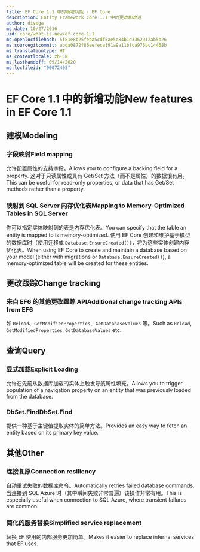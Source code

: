 ```yaml
---
title: EF Core 1.1 中的新增功能 - EF Core
description: Entity Framework Core 1.1 中的更改和改进
author: divega
ms.date: 10/27/2016
uid: core/what-is-new/ef-core-1.1
ms.openlocfilehash: 5f81e8b25feba5cdf5ae5e84b1d3362912ab5b26
ms.sourcegitcommit: abda0872f86eefeca191a9a11bfca976bc14468b
ms.translationtype: HT
ms.contentlocale: zh-CN
ms.lasthandoff: 09/14/2020
ms.locfileid: "90072403"
---
```

# <a name="new-features-in-ef-core-11"></a><span data-ttu-id="5ea1c-103">EF Core 1.1 中的新增功能</span><span class="sxs-lookup"><span data-stu-id="5ea1c-103">New features in EF Core 1.1</span></span>

## <a name="modeling"></a><span data-ttu-id="5ea1c-104">建模</span><span class="sxs-lookup"><span data-stu-id="5ea1c-104">Modeling</span></span>

### <a name="field-mapping"></a><span data-ttu-id="5ea1c-105">字段映射</span><span class="sxs-lookup"><span data-stu-id="5ea1c-105">Field mapping</span></span>

<span data-ttu-id="5ea1c-106">允许配置属性的支持字段。</span><span class="sxs-lookup"><span data-stu-id="5ea1c-106">Allows you to configure a backing field for a property.</span></span> <span data-ttu-id="5ea1c-107">这对于只读属性或具有 Get/Set 方法（而不是属性）的数据很有用。</span><span class="sxs-lookup"><span data-stu-id="5ea1c-107">This can be useful for read-only properties, or data that has Get/Set methods rather than a property.</span></span>

### <a name="mapping-to-memory-optimized-tables-in-sql-server"></a><span data-ttu-id="5ea1c-108">映射到 SQL Server 内存优化表</span><span class="sxs-lookup"><span data-stu-id="5ea1c-108">Mapping to Memory-Optimized Tables in SQL Server</span></span>

<span data-ttu-id="5ea1c-109">你可以指定实体映射到的表是内存优化表。</span><span class="sxs-lookup"><span data-stu-id="5ea1c-109">You can specify that the table an entity is mapped to is memory-optimized.</span></span> <span data-ttu-id="5ea1c-110">使用 EF Core 创建和维护基于模型的数据库时（使用迁移或 `Database.EnsureCreated()`），将为这些实体创建内存优化表。</span><span class="sxs-lookup"><span data-stu-id="5ea1c-110">When using EF Core to create and maintain a database based on your model (either with migrations or `Database.EnsureCreated()`), a memory-optimized table will be created for these entities.</span></span>

## <a name="change-tracking"></a><span data-ttu-id="5ea1c-111">更改跟踪</span><span class="sxs-lookup"><span data-stu-id="5ea1c-111">Change tracking</span></span>

### <a name="additional-change-tracking-apis-from-ef6"></a><span data-ttu-id="5ea1c-112">来自 EF6 的其他更改跟踪 API</span><span class="sxs-lookup"><span data-stu-id="5ea1c-112">Additional change tracking APIs from EF6</span></span>

<span data-ttu-id="5ea1c-113">如 `Reload`、`GetModifiedProperties`、`GetDatabaseValues` 等。</span><span class="sxs-lookup"><span data-stu-id="5ea1c-113">Such as `Reload`, `GetModifiedProperties`, `GetDatabaseValues` etc.</span></span>

## <a name="query"></a><span data-ttu-id="5ea1c-114">查询</span><span class="sxs-lookup"><span data-stu-id="5ea1c-114">Query</span></span>

### <a name="explicit-loading"></a><span data-ttu-id="5ea1c-115">显式加载</span><span class="sxs-lookup"><span data-stu-id="5ea1c-115">Explicit Loading</span></span>

<span data-ttu-id="5ea1c-116">允许在先前从数据库加载的实体上触发导航属性填充。</span><span class="sxs-lookup"><span data-stu-id="5ea1c-116">Allows you to trigger population of a navigation property on an entity that was previously loaded from the database.</span></span>

### <a name="dbsetfind"></a><span data-ttu-id="5ea1c-117">DbSet.Find</span><span class="sxs-lookup"><span data-stu-id="5ea1c-117">DbSet.Find</span></span>

<span data-ttu-id="5ea1c-118">提供一种基于主键值提取实体的简单方法。</span><span class="sxs-lookup"><span data-stu-id="5ea1c-118">Provides an easy way to fetch an entity based on its primary key value.</span></span>

## <a name="other"></a><span data-ttu-id="5ea1c-119">其他</span><span class="sxs-lookup"><span data-stu-id="5ea1c-119">Other</span></span>

### <a name="connection-resiliency"></a><span data-ttu-id="5ea1c-120">连接复原</span><span class="sxs-lookup"><span data-stu-id="5ea1c-120">Connection resiliency</span></span>

<span data-ttu-id="5ea1c-121">自动重试失败的数据库命令。</span><span class="sxs-lookup"><span data-stu-id="5ea1c-121">Automatically retries failed database commands.</span></span> <span data-ttu-id="5ea1c-122">当连接到 SQL Azure 时（其中瞬间失败非常普遍）该操作非常有用。</span><span class="sxs-lookup"><span data-stu-id="5ea1c-122">This is especially useful when connection to SQL Azure, where transient failures are common.</span></span>

### <a name="simplified-service-replacement"></a><span data-ttu-id="5ea1c-123">简化的服务替换</span><span class="sxs-lookup"><span data-stu-id="5ea1c-123">Simplified service replacement</span></span>

<span data-ttu-id="5ea1c-124">替换 EF 使用的内部服务更加简单。</span><span class="sxs-lookup"><span data-stu-id="5ea1c-124">Makes it easier to replace internal services that EF uses.</span></span>
